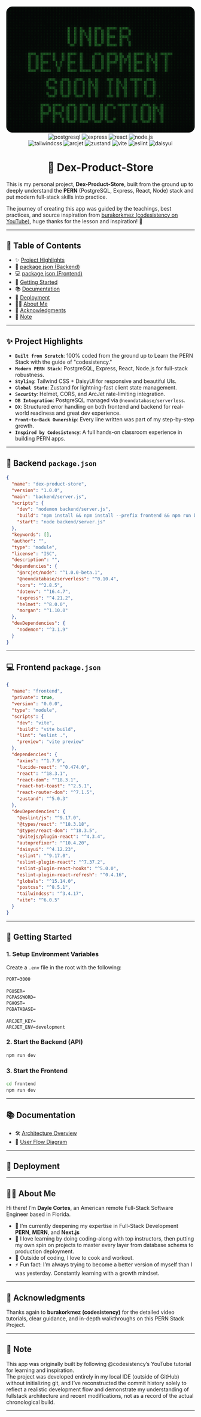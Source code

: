 <div align="center">
  <br />
    <a href="Finaldomainname" target="_blank">
      <img src="./frontend/public/project-banner.png" alt="Project Banner">
    </a>
  <br />

  <div>
    <img src="https://img.shields.io/badge/-PostgreSQL-4169E1?style=for-the-badge&logo=postgresql&logoColor=white" alt="postgresql" />
    <img src="https://img.shields.io/badge/-Express-000000?style=for-the-badge&logo=express&logoColor=white" alt="express" />
    <img src="https://img.shields.io/badge/-React-20232A?style=for-the-badge&logo=react&logoColor=61DAFB" alt="react" />
    <img src="https://img.shields.io/badge/-Node.js-339933?style=for-the-badge&logo=nodedotjs&logoColor=white" alt="node.js" />
  </div>

</div>

<div align="center">
   <img src="https://img.shields.io/badge/-Tailwind_CSS-black?style=for-the-badge&logoColor=white&logo=tailwindcss&color=06B6D4" alt="tailwindcss" />
    <img src="https://img.shields.io/badge/-Arcjet-000000?style=for-the-badge&logo=arcjet&logoColor=white" alt="arcjet" />
    <img src="https://img.shields.io/badge/-Zustand-ff6b6b?style=for-the-badge&logo=zustand&logoColor=white" alt="zustand" />
    <img src="https://img.shields.io/badge/-Vite-646CFF?style=for-the-badge&logo=vite&logoColor=white" alt="vite" />
    <img src="https://img.shields.io/badge/-ESLint-4B32C3?style=for-the-badge&logo=eslint&logoColor=white" alt="eslint" />
    <img src="https://img.shields.io/badge/-DaisyUI-f59f00?style=for-the-badge&logo=daisyui&logoColor=white" alt="daisyui" />
</div>

  <h1 align="center">🛒 Dex-Product-Store</h1>

This is my personal project, **Dex-Product-Store**, built from the ground up to deeply understand the **PERN** (PostgreSQL, Express, React, Node) stack and put modern full-stack skills into practice.

The journey of creating this app was guided by the teachings, best practices, and source inspiration from [burakorkmez (codesistency on YouTube)](https://www.youtube.com/@codesistency), huge thanks for the lesson and inspiration! 🙌

---

## 📑 Table of Contents

- ✨ [Project Highlights](#project-highlight)
- 📁 [package.json (Backend)](#packagejson-backend)
- 💻 [package.json (Frontend)](#packagejson-frontend)
- 🚀 [Getting Started](#getting-started)
- 📚 [Documentation](#documentation)
- 🚢 [Deployment](#deployment)
- 👨‍💻 [About Me](#about-me)
- 🙏 [Acknowledgments](#acknowledgments)
- 📌 [Note](#note)

---

## <a name="project-highlight">✨ Project Highlights</a>

- **`Built from Scratch`**: 100% coded from the ground up to Learn the PERN Stack with the guide of "codesistency."
- **`Modern PERN Stack`**: PostgreSQL, Express, React, Node.js for full-stack robustness.
- **`Styling`**: Tailwind CSS + DaisyUI for responsive and beautiful UIs.
- **`Global State`**: Zustand for lightning-fast client state management.
- **`Security`**: Helmet, CORS, and ArcJet rate-limiting integration.
- **`DB Integration`**: PostgreSQL managed via `@neondatabase/serverless`.
- **`DX`**: Structured error handling on both frontend and backend for real-world readiness and great dev experience.
- **`Front-to-Back Ownership`**: Every line written was part of my step-by-step growth.
- **`Inspired by Codesistency`**: A full hands-on classroom experience in building PERN apps.

---

## <a name="packagejson-backend">📁 Backend `package.json`</a>

```json
{
  "name": "dex-product-store",
  "version": "1.0.0",
  "main": "backend/server.js",
  "scripts": {
    "dev": "nodemon backend/server.js",
    "build": "npm install && npm install --prefix frontend && npm run build --prefix frontend",
    "start": "node backend/server.js"
  },
  "keywords": [],
  "author": "",
  "type": "module",
  "license": "ISC",
  "description": "",
  "dependencies": {
    "@arcjet/node": "^1.0.0-beta.1",
    "@neondatabase/serverless": "^0.10.4",
    "cors": "^2.8.5",
    "dotenv": "^16.4.7",
    "express": "^4.21.2",
    "helmet": "^8.0.0",
    "morgan": "^1.10.0"
  },
  "devDependencies": {
    "nodemon": "^3.1.9"
  }
}
```

---

## <a name="packagejson-frontend">💻 Frontend `package.json`</a>

```json
{
  "name": "frontend",
  "private": true,
  "version": "0.0.0",
  "type": "module",
  "scripts": {
    "dev": "vite",
    "build": "vite build",
    "lint": "eslint .",
    "preview": "vite preview"
  },
  "dependencies": {
    "axios": "^1.7.9",
    "lucide-react": "^0.474.0",
    "react": "^18.3.1",
    "react-dom": "^18.3.1",
    "react-hot-toast": "^2.5.1",
    "react-router-dom": "^7.1.5",
    "zustand": "^5.0.3"
  },
  "devDependencies": {
    "@eslint/js": "^9.17.0",
    "@types/react": "^18.3.18",
    "@types/react-dom": "^18.3.5",
    "@vitejs/plugin-react": "^4.3.4",
    "autoprefixer": "^10.4.20",
    "daisyui": "^4.12.23",
    "eslint": "^9.17.0",
    "eslint-plugin-react": "^7.37.2",
    "eslint-plugin-react-hooks": "^5.0.0",
    "eslint-plugin-react-refresh": "^0.4.16",
    "globals": "^15.14.0",
    "postcss": "^8.5.1",
    "tailwindcss": "^3.4.17",
    "vite": "^6.0.5"
  }
}
```

---

## <a name="getting-started">🚀 Getting Started</a>

### 1. Setup Environment Variables

Create a `.env` file in the root with the following:

```env
PORT=3000

PGUSER=
PGPASSWORD=
PGHOST=
PGDATABASE=

ARCJET_KEY=
ARCJET_ENV=development
```

### 2. Start the Backend (API)

```bash
npm run dev
```

### 3. Start the Frontend

```bash
cd frontend
npm run dev
```

---

## <a name="documentation">📚 Documentation</a>

- 🛠️ [Architecture Overview](./architecture.md)
- 🔄 [User Flow Diagram](./flowchart.md)

---

## <a name="deployment">🚢 Deployment</a>

---

## <a name="about-me">👨‍💻 About Me</a>

Hi there! I’m **Dayle Cortes**, an American remote Full-Stack Software Engineer based in Florida.

- 🔭 I’m currently deepening my expertise in Full-Stack Development **PERN**, **MERN**, and **Next.js**
- 🌱 I love learning by doing coding-along with top instructors, then putting my own spin on projects to master every layer from database schema to production deployment.
- 💼 Outside of coding, I love to cook and workout.
- ⚡ Fun fact: I’m always trying to become a better version of myself than I was yesterday. Constantly learning with a growth mindset.

---

## <a name="acknowledgments">🙏 Acknowledgments</a>

Thanks again to **burakorkmez (codesistency)** for the detailed video tutorials, clear guidance, and in-depth walkthroughs on this PERN Stack Project.

---

## <a name="note">📌 Note</a>

This app was originally built by following @codesistency’s YouTube tutorial for learning and inspiration.  
The project was developed entirely in my local IDE (outside of GitHub) without initializing git, and I’ve reconstructed the commit history solely to reflect a realistic development flow and demonstrate my understanding of fullstack architecture and recent modifications, not as a record of the actual chronological build.

---
